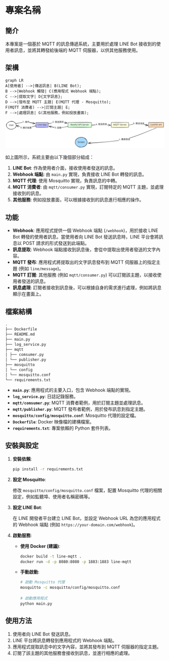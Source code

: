 # 專案名稱

## 簡介

本專案是一個基於 MQTT 的訊息傳遞系統，主要用於處理 LINE Bot 接收到的使用者訊息，並將其轉發給後端的 MQTT 伺服器，以供其他服務使用。

## 架構
```mermaid
graph LR
A[使用者] -->|傳送訊息| B(LINE Bot);
B -->|Webhook 觸發| C(應用程式 Webhook 端點);
C -->|提取文字| D{文字訊息};
D -->|發布至 MQTT 主題| E(MQTT 代理 - Mosquitto);
F(MQTT 消費者) -->|訂閱主題| E;
F -->|處理訊息| G(其他服務，例如投放畫面);
```
![Flow](/flow.svg)

如上圖所示，系統主要由以下幾個部分組成：

1. **LINE Bot**: 作為使用者介面，接收使用者發送的訊息。
2. **Webhook 端點**: 由 `main.py` 實現，負責接收 LINE Bot 轉發的訊息。
3. **MQTT 代理**: 使用 Mosquitto 實現，負責訊息的中轉。
4. **MQTT 消費者**: 由 `mqtt/consumer.py` 實現，訂閱特定的 MQTT 主題，並處理接收到的訊息。
5. **其他服務**: 例如投放畫面，可以根據接收到的訊息進行相應的操作。

## 功能

*   **Webhook**: 應用程式提供一個 Webhook 端點 (`/webhook`)，用於接收 LINE Bot 轉發的使用者訊息。當使用者向 LINE Bot 發送訊息時，LINE 平台會將訊息以 POST 請求的形式發送到此端點。
*   **訊息提取**: Webhook 端點接收到訊息後，會從中提取出使用者發送的文字內容。
*   **MQTT 發布**: 應用程式將提取出的文字訊息發布到 MQTT 伺服器上的指定主題 (例如 `line/message`)。
*   **MQTT 訂閱**: 其他服務 (例如 `mqtt/consumer.py`) 可以訂閱該主題，以接收使用者發送的訊息。
*   **訊息處理**: 訂閱者接收到訊息後，可以根據自身的需求進行處理，例如將訊息顯示在畫面上。

## 檔案結構
```
.
├── Dockerfile
├── README.md
├── main.py
├── log_service.py
├── mqtt
│ ├── comsumer.py
│ └── publisher.py
├── mosquitto
│ └── config
│ └── mosquitto.conf
└── requirements.txt
```

*   **`main.py`**: 應用程式的主要入口，包含 Webhook 端點的實現。
*   **`log_service.py`**: 日誌記錄服務。
*   **`mqtt/comsumer.py`**: MQTT 消費者範例，用於訂閱主題並處理訊息。
*   **`mqtt/publisher.py`**: MQTT 發布者範例，用於發布訊息到指定主題。
*   **`mosquitto/config/mosquitto.conf`**: Mosquitto 代理的設定檔。
*   **`Dockerfile`**: Docker 映像檔的建構檔案。
*   **`requirements.txt`**: 專案依賴的 Python 套件列表。

## 安裝與設定

1. **安裝依賴**:

    ```bash
    pip install -r requirements.txt
    ```

2. **設定 Mosquitto**:

    修改 `mosquitto/config/mosquitto.conf` 檔案，配置 Mosquitto 代理的相關設定，例如監聽埠、使用者名稱密碼等。

3. **設定 LINE Bot**:

    在 LINE 開發者平台建立 LINE Bot，並設定 Webhook URL 為您的應用程式的 Webhook 端點 (例如 `https://your-domain.com/webhook`)。

4. **啟動服務**:

    *   **使用 Docker (建議)**:

        ```bash
        docker build -t line-mqtt .
        docker run -d -p 8080:8080 -p 1883:1883 line-mqtt
        ```

    *   **手動啟動**:

        ```bash
        # 啟動 Mosquitto 代理
        mosquitto -c mosquitto/config/mosquitto.conf

        # 啟動應用程式
        python main.py
        ```

## 使用方法

1. 使用者向 LINE Bot 發送訊息。
2. LINE 平台將訊息轉發到應用程式的 Webhook 端點。
3. 應用程式提取訊息中的文字內容，並將其發布到 MQTT 伺服器的指定主題。
4. 訂閱了該主題的其他服務會接收到訊息，並進行相應的處理。
